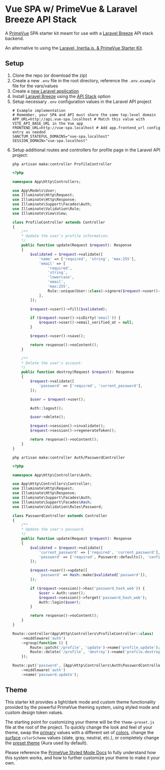 # Vue SPA w/ PrimeVue & Laravel Breeze API Stack
A [PrimeVue](https://primevue.org/) SPA starter kit meant for use with a [Laravel Breeze](https://laravel.com/docs/master/starter-kits#laravel-breeze) API stack backend.

An alternative to using the [Laravel, Inertia.js, & PrimeVue Starter Kit](https://github.com/connorabbas/laravel-inertia-primevue).

## Setup 
1. Clone the repo (or download the zip)
2. Create a new `.env` file in the root directory, reference the `.env.example` file for the vars/values
3. Create a [new Laravel application](https://laravel.com/docs/master/installation) 
4. Install [Laravel Breeze](https://laravel.com/docs/master/starter-kits#laravel-breeze-installation) using the [API Stack](https://laravel.com/docs/master/starter-kits#breeze-and-next) option
5. Setup necessary `.env` configuration values in the Laravel API project
    ```
    # Example implementation
    # Remember, your SPA and API must share the same top-level domain
    APP_URL=http://api.vue-spa.localhost # Match this value with VITE_API_BASE_URL in the Vue app
    FRONTEND_URL=http://vue-spa.localhost # Add app.frontend_url config entry as needed
    SANCTUM_STATEFUL_DOMAINS="vue-spa.localhost"
    SESSION_DOMAIN="vue-spa.localhost"
    ```
6. Setup additional routes and controllers for profile page in the Laravel API project:
    ```
    php artisan make:controller ProfileController
    ```
    ```php
    <?php

    namespace App\Http\Controllers;

    use App\Models\User;
    use Illuminate\Http\Request;
    use Illuminate\Http\Response;
    use Illuminate\Support\Facades\Auth;
    use Illuminate\Validation\Rule;
    use Illuminate\View\View;

    class ProfileController extends Controller
    {
        /**
        * Update the user's profile information.
        */
        public function update(Request $request): Response
        {
            $validated = $request->validate([
                'name' => ['required', 'string', 'max:255'],
                'email' => [
                    'required',
                    'string',
                    'lowercase',
                    'email',
                    'max:255',
                    Rule::unique(User::class)->ignore($request->user()->id),
                ],
            ]);

            $request->user()->fill($validated);

            if ($request->user()->isDirty('email')) {
                $request->user()->email_verified_at = null;
            }

            $request->user()->save();

            return response()->noContent();
        }

        /**
        * Delete the user's account.
        */
        public function destroy(Request $request): Response
        {
            $request->validate([
                'password' => ['required', 'current_password'],
            ]);

            $user = $request->user();

            Auth::logout();

            $user->delete();

            $request->session()->invalidate();
            $request->session()->regenerateToken();

            return response()->noContent();
        }
    }

    ```
    ```
    php artisan make:controller Auth/PasswordController
    ```
    ```php
    <?php

    namespace App\Http\Controllers\Auth;

    use App\Http\Controllers\Controller;
    use Illuminate\Http\Request;
    use Illuminate\Http\Response;
    use Illuminate\Support\Facades\Auth;
    use Illuminate\Support\Facades\Hash;
    use Illuminate\Validation\Rules\Password;

    class PasswordController extends Controller
    {
        /**
        * Update the user's password.
        */
        public function update(Request $request): Response
        {
            $validated = $request->validate([
                'current_password' => ['required', 'current_password'],
                'password' => ['required', Password::defaults(), 'confirmed'],
            ]);

            $request->user()->update([
                'password' => Hash::make($validated['password']),
            ]);

            if ($request->session()->has('password_hash_web')) {
                $user = Auth::user();
                $request->session()->forget('password_hash_web');
                Auth::login($user);
            }

            return response()->noContent();
        }
    }

    ```
    ```php
    Route::controller(App\Http\Controllers\ProfileController::class)
        ->middleware('auth')
        ->group(function () {
            Route::patch('/profile', 'update')->name('profile.update');
            Route::delete('/profile', 'destroy')->name('profile.destroy');
        });

    Route::put('password', [App\Http\Controllers\Auth\PasswordController::class, 'update'])
        ->middleware('auth')
        ->name('password.update');
    ```

## Theme
This starter kit provides a light/dark mode and custom theme functionality provided by the powerful PrimeVue theming system, using styled mode and custom design token values.

The starting point for customizing your theme will be the `theme-preset.js` file at the root of the project. To quickly change the look and feel of your theme, swap the [primary](https://primevue.org/theming/styled/#primary) values with a different set of [colors](https://primevue.org/theming/styled/#colors), change the [surface](https://primevue.org/theming/styled/#surface) `colorScheme` values (slate, gray, neutral, etc.), or completely change the [preset theme](https://primevue.org/theming/styled/#presets) (Aura used by default).

Please reference the [PrimeVue Styled Mode Docs](https://primevue.org/theming/styled/) to fully understand how this system works, and how to further customize your theme to make it your own.
